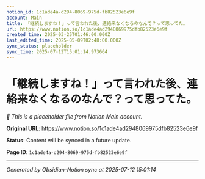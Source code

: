 ```yaml
---
notion_id: 1c1ade4a-d294-8069-975d-fb82523e6e9f
account: Main
title: 「継続しますね！」って言われた後、連絡来なくなるのなんで？って思ってた。
url: https://www.notion.so/1c1ade4ad2948069975dfb82523e6e9f
created_time: 2025-03-25T01:46:00.000Z
last_edited_time: 2025-05-09T02:48:00.000Z
sync_status: placeholder
sync_time: 2025-07-12T15:01:14.973664
---
```


# 「継続しますね！」って言われた後、連絡来なくなるのなんで？って思ってた。

*🔄 This is a placeholder file from Notion Main account.*

**Original URL**: https://www.notion.so/1c1ade4ad2948069975dfb82523e6e9f

**Status**: Content will be synced in a future update.

**Page ID**: `1c1ade4a-d294-8069-975d-fb82523e6e9f`

---

*Generated by Obsidian-Notion sync at 2025-07-12 15:01:14*
